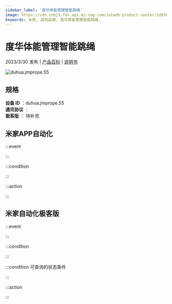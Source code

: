```yaml
---
sidebar_label: '度华体能管理智能跳绳'
image: https://cdn.cnbj1.fds.api.mi-img.com/iotweb-product-center/2d93b2763ecf2f39a3e519470903a2cd_1678504607375.png?GalaxyAccessKeyId=AKVGLQWBOVIRQ3XLEW&Expires=9223372036854775807&Signature=6HN/pIuhE9DZiAknXowVs/g6sXo=
keywords: 米家, 其他品牌, 度华体能管理智能跳绳, 
---
```

# 度华体能管理智能跳绳

2023/3/30 发布 | [产品百科](https://home.mi.com/webapp/content/baike/product/index.html?model=duhua.jmprope.55/) | [说明书](https://home.mi.com/views/introduction.html?model=duhua.jmprope.55&region=cn)

![duhua.jmprope.55](https://cdn.cnbj1.fds.api.mi-img.com/iotweb-product-center/2d93b2763ecf2f39a3e519470903a2cd_1678504607375.png?GalaxyAccessKeyId=AKVGLQWBOVIRQ3XLEW&Expires=9223372036854775807&Signature=6HN/pIuhE9DZiAknXowVs/g6sXo=)

## 规格  
> 
**设备 ID** ：duhua.jmprope.55  
**通讯协议** ：  
**极客版**  ： 待补充 


## 米家APP自动化  

:::event  

:::

:::condition  

:::

:::action   

:::

## 米家自动化极客版  

:::event  

:::

:::condition  

:::

:::condition 可查询的状态条件  

:::

:::action  

:::

        
